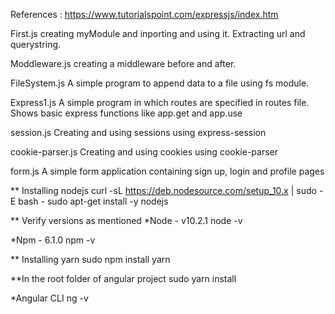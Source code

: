References : https://www.tutorialspoint.com/expressjs/index.htm 

First.js
creating myModule and inporting and using it.
Extracting url and querystring.

Moddleware.js
creating a middleware before and after.

FileSystem.js
A simple program to append data to a file using fs module.


Express1.js
A simple program in which routes are specified in routes file.
Shows basic express functions like app.get and app.use

session.js
Creating and using sessions using express-session

cookie-parser.js
Creating and using cookies using cookie-parser

form.js
A simple form application containing sign up, login and profile pages


** Installing nodejs
curl -sL https://deb.nodesource.com/setup_10.x | sudo -E bash -
sudo apt-get install -y nodejs

** Verify versions as mentioned
*Node - v10.2.1
node -v  

*Npm - 6.1.0
npm -v

** Installing yarn
sudo npm install yarn

**In the root folder of angular project
sudo yarn install

*Angular CLI
ng -v
